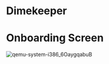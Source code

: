 # Dimekeeper

# Onboarding Screen

![qemu-system-i386_6OaygqabuB](https://github.com/sachinNishalka/cashApp/assets/72740598/b4e757ac-c75c-4566-87af-d69e18578429)
